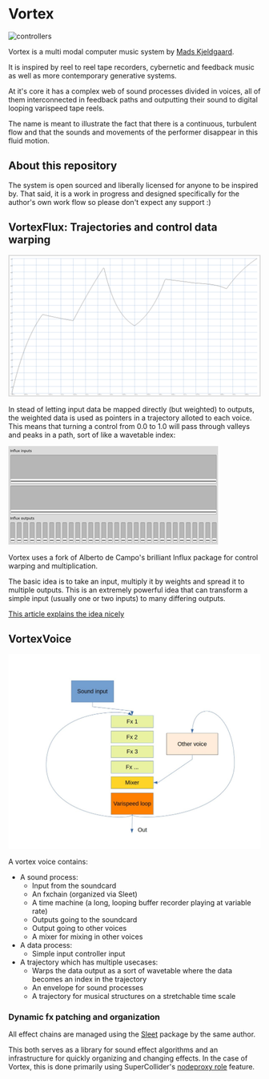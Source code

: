 # Vortex
![controllers](documentation/vortex_controllers.JPG)

Vortex is a multi modal computer music system by [Mads Kjeldgaard](https://madskjeldgaard.dk).

It is inspired by reel to reel tape recorders, cybernetic and feedback music as well as more contemporary generative systems.

At it's core it has a complex web of sound processes divided in voices, all of them interconnected in feedback paths and outputting their sound to digital looping varispeed tape reels.

The name is meant to illustrate the fact that there is a continuous, turbulent flow and that the sounds and movements of the performer disappear in this fluid motion.

## About this repository
The system is open sourced and liberally licensed for anyone to be inspired by. That said, it is a work in progress and designed specifically for the author's own work flow so please don't expect any support :) 

## VortexFlux: Trajectories and control data warping
![trajectory](documentation/trajectory.png)

In stead of letting input data be mapped directly (but weighted) to outputs, the weighted data is used as pointers in a trajectory alloted to each voice. This means that turning a control from 0.0 to 1.0 will pass through valleys and peaks in a path, sort of like a wavetable index:

![vortexflux](documentation/vortexflux2.gif)

Vortex uses a fork of Alberto de Campo's brilliant Influx package for control warping and multiplication. 

The basic idea is to take an input, multiply it by weights and spread it to multiple outputs. This is an extremely powerful idea that can transform a simple input (usually one or two inputs) to many differing outputs.

[This article explains the idea nicely](https://www.3dmin.org/research/open-development-and-design/influx/)


## VortexVoice
![vortex](documentation/vortex_voice.jpg)

A vortex voice contains:
- A sound process:
	- Input from the soundcard
	- An fxchain (organized via Sleet)
	- A time machine (a long, looping buffer recorder playing at variable rate)
	- Outputs going to the soundcard
	- Output going to other voices
	- A mixer for mixing in other voices
- A data process:
	- Simple input controller input
- A trajectory which has multiple usecases:
	- Warps the data output as a sort of wavetable where the data becomes an index in the trajectory
	- An envelope for sound processes
	- A trajectory for musical structures on a stretchable time scale 

### Dynamic fx patching and organization
All effect chains are managed using the [Sleet](https://github.com/madskjeldgaard/sleet) package by the same author.

This both serves as a library for sound effect algorithms and an infrastructure for quickly organizing and changing effects. 
In the case of Vortex, this is done primarily using SuperCollider's [nodeproxy role](http://doc.sccode.org/Reference/NodeProxy_roles.html) feature.

